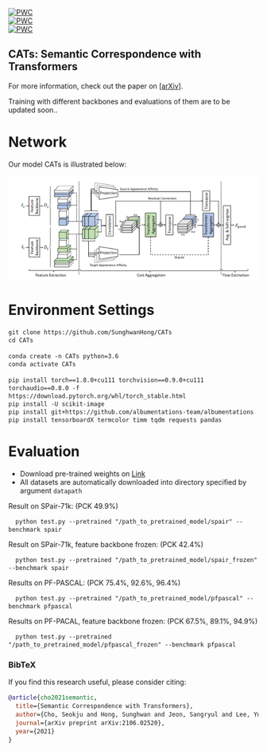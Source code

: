 [![PWC](https://img.shields.io/endpoint.svg?url=https://paperswithcode.com/badge/semantic-correspondence-with-transformers/semantic-correspondence-on-spair-71k)](https://paperswithcode.com/sota/semantic-correspondence-on-spair-71k?p=semantic-correspondence-with-transformers)<br>
[![PWC](https://img.shields.io/endpoint.svg?url=https://paperswithcode.com/badge/semantic-correspondence-with-transformers/semantic-correspondence-on-pf-pascal)](https://paperswithcode.com/sota/semantic-correspondence-on-pf-pascal?p=semantic-correspondence-with-transformers)<br>
[![PWC](https://img.shields.io/endpoint.svg?url=https://paperswithcode.com/badge/semantic-correspondence-with-transformers/semantic-correspondence-on-pf-willow)](https://paperswithcode.com/sota/semantic-correspondence-on-pf-willow?p=semantic-correspondence-with-transformers)

## CATs:  Semantic Correspondence  with Transformers
For more information, check out the paper on [[arXiv](https://arxiv.org/abs/2106.02520)].

Training with different backbones and evaluations of them are to be updated soon.. 


# Network

Our model CATs is illustrated below:

![alt text](/images/ARCH.png)

# Environment Settings
```
git clone https://github.com/SunghwanHong/CATs
cd CATs

conda create -n CATs python=3.6
conda activate CATs

pip install torch==1.8.0+cu111 torchvision==0.9.0+cu111 torchaudio==0.8.0 -f https://download.pytorch.org/whl/torch_stable.html
pip install -U scikit-image
pip install git+https://github.com/albumentations-team/albumentations
pip install tensorboardX termcolor timm tqdm requests pandas
```

# Evaluation
- Download pre-trained weights on [Link](https://drive.google.com/drive/folders/1ZcYW2_URo3EAGuPQ3f451bwIOKGotUA0?usp=sharing)
- All datasets are automatically downloaded into directory specified by argument `datapath`

Result on SPair-71k: (PCK 49.9%)

      python test.py --pretrained "/path_to_pretrained_model/spair" --benchmark spair

Result on SPair-71k, feature backbone frozen: (PCK 42.4%)

      python test.py --pretrained "/path_to_pretrained_model/spair_frozen" --benchmark spair

Results on PF-PASCAL: (PCK 75.4%, 92.6%, 96.4%)

      python test.py --pretrained "/path_to_pretrained_model/pfpascal" --benchmark pfpascal

Results on PF-PACAL, feature backbone frozen: (PCK 67.5%, 89.1%, 94.9%)

      python test.py --pretrained "/path_to_pretrained_model/pfpascal_frozen" --benchmark pfpascal

### BibTeX
If you find this research useful, please consider citing:
````BibTeX
@article{cho2021semantic,
  title={Semantic Correspondence with Transformers},
  author={Cho, Seokju and Hong, Sunghwan and Jeon, Sangryul and Lee, Yunsung and Sohn, Kwanghoon and Kim, Seungryong},
  journal={arXiv preprint arXiv:2106.02520},
  year={2021}
}
````

